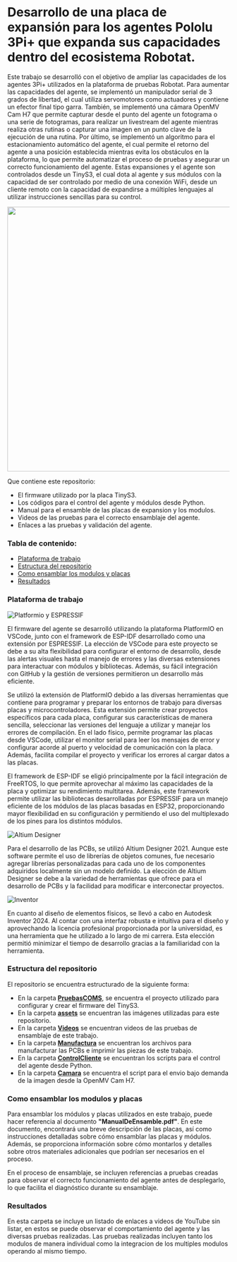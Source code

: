 # Desarrollo de una placa de expansión para los agentes Pololu 3Pi+ que expanda sus capacidades dentro del ecosistema Robotat.

Este trabajo se desarrolló con el objetivo de ampliar las capacidades de los agentes 3Pi+ utilizados en la plataforma de pruebas Robotat. Para aumentar las capacidades del agente, se implementó un manipulador serial de 3 grados de libertad, el cual utiliza servomotores como actuadores y contiene un efector final tipo garra. También, se implementó una cámara OpenMV Cam H7 que permite capturar desde el punto del agente un fotograma o una serie de fotogramas, para realizar un livestream del agente mientras realiza otras rutinas o capturar una imagen en un punto clave de la ejecución de una rutina. Por último, se implementó un algoritmo para el estacionamiento automático del agente, el cual permite el retorno del agente a una posición establecida mientras evita los obstáculos en la plataforma, lo que permite automatizar el proceso de pruebas y asegurar un correcto funcionamiento del agente. Estas expansiones y el agente son controlados desde un TinyS3, el cual dota al agente y sus módulos con la capacidad de ser controlado por medio de una conexión WiFi, desde un cliente remoto con la capacidad de expandirse a múltiples lenguajes al utilizar instrucciones sencillas para su control.

<center><img src="https://github.com/JoseLuisA-P/Tesis-ESP32-Pololu/blob/main/assets/TitlePic-PhotoRoom.png-PhotoRoom.png?raw=true" width="600" height="600"/></center>

Que contiene este repositorio:
- El firmware utilizado por la placa TinyS3.
- Los códigos para el control del agente y módulos desde Python.
- Manual para el ensamble de las placas de expansion y los modulos.
- Videos de las pruebas para el correcto ensamblaje del agente.
- Enlaces a las pruebas y validación del agente.

### Tabla de contenido:
- [Plataforma de trabajo](#Plataforma-de-trabajo)
- [Estructura del repositorio](#Estructura-del-repositorio)
- [Como ensamblar los modulos y placas](#Como-ensamblar-los-modulos-y-placas)
- [Resultados](#Resultados)

### Plataforma de trabajo

![Platformio y ESPRESSIF](https://github.com/JoseLuisA-P/Tesis-ESP32-Pololu/blob/main/assets/piolabs-espressif-partnership.png?raw=true)

El firmware del agente se desarrolló utilizando la plataforma PlatformIO en VSCode, junto con el framework de ESP-IDF desarrollado como una extensión por ESPRESSIF. La elección de VSCode para este proyecto se debe a su alta flexibilidad para configurar el entorno de desarrollo, desde las alertas visuales hasta el manejo de errores y las diversas extensiones para interactuar con módulos y bibliotecas. Además, su fácil integración con GitHub y la gestión de versiones permitieron un desarrollo más eficiente.

Se utilizó la extensión de PlatformIO debido a las diversas herramientas que contiene para programar y preparar los entornos de trabajo para diversas placas y microcontroladores. Esta extensión permite crear proyectos específicos para cada placa, configurar sus características de manera sencilla, seleccionar las versiones del lenguaje a utilizar y manejar los errores de compilación. En el lado físico, permite programar las placas desde VSCode, utilizar el monitor serial para leer los mensajes de error y configurar acorde al puerto y velocidad de comunicación con la placa. Además, facilita compilar el proyecto y verificar los errores al cargar datos a las placas.

El framework de ESP-IDF se eligió principalmente por la fácil integración de FreeRTOS, lo que permite aprovechar al máximo las capacidades de la placa y optimizar su rendimiento multitarea. Además, este framework permite utilizar las bibliotecas desarrolladas por ESPRESSIF para un manejo eficiente de los módulos de las placas basadas en ESP32, proporcionando mayor flexibilidad en su configuración y permitiendo el uso del multiplexado de los pines para los distintos módulos.

![Altium Designer](https://raw.githubusercontent.com/JoseLuisA-P/Tesis-ESP32-Pololu/main/assets/18189621-3f7a-435f-8a02-462efb2cec41.avif)

Para el desarrollo de las PCBs, se utilizó Altium Designer 2021. Aunque este software permite el uso de librerías de objetos comunes, fue necesario agregar librerías personalizadas para cada uno de los componentes adquiridos localmente sin un modelo definido. La elección de Altium Designer se debe a la variedad de herramientas que ofrece para el desarrollo de PCBs y la facilidad para modificar e interconectar proyectos.

![Inventor](https://github.com/JoseLuisA-P/Tesis-ESP32-Pololu/blob/main/assets/autodesk-inventor-professiona%C3%B6-1280x720.jpg?raw=true)

En cuanto al diseño de elementos físicos, se llevó a cabo en Autodesk Inventor 2024. Al contar con una interfaz robusta e intuitiva para el diseño y aprovechando la licencia profesional proporcionada por la universidad, es una herramienta que he utilizado a lo largo de mi carrera. Esta elección permitió minimizar el tiempo de desarrollo gracias a la familiaridad con la herramienta.

### Estructura del repositorio

El repositorio se encuentra estructurado de la siguiente forma:
- En la carpeta [**PruebasCOMS**](/PruebasCOMS), se encuentra el proyecto utilizado para configurar y crear el firmware del TinyS3.
- En la carpeta [**assets**](/assets) se encuentran las imágenes utilizadas para este repositorio.
- En la carpeta [**Videos**](/Videos) se encuentran videos de las pruebas de ensamblaje de este trabajo.
- En la carpeta [**Manufactura**](/Manufactura) se encuentran los archivos para manufacturar las PCBs e imprimir las piezas de este trabajo.
- En la carpeta [**ControlCliente**](/ControlCliente) se encuentran los scripts para el control del agente desde Python.
- En la carpeta [**Camara**](/Camara) se encuentra el script para el envio bajo demanda de la imagen desde la OpenMV Cam H7.

### Como ensamblar los modulos y placas

Para ensamblar los módulos y placas utilizados en este trabajo, puede hacer referencia al documento **"ManualDeEnsamble.pdf"**. En este documento, encontrará una breve descripción de las placas, así como instrucciones detalladas sobre cómo ensamblar las placas y módulos. Además, se proporciona información sobre cómo montarlos y detalles sobre otros materiales adicionales que podrían ser necesarios en el proceso.

En el proceso de ensamblaje, se incluyen referencias a pruebas creadas para observar el correcto funcionamiento del agente antes de desplegarlo, lo que facilita el diagnóstico durante su ensamblaje.

### Resultados

En esta carpeta se incluye un listado de enlaces a videos de YouTube sin listar, en estos se puede observar el comportamiento del agente y las diversas pruebas realizadas. Las pruebas realizadas incluyen tanto los modulos de manera individual como la integracion de los multiples modulos operando al mismo tiempo.
